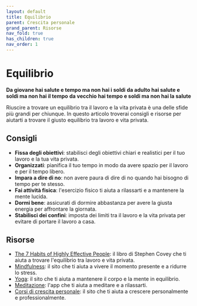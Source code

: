 ```yaml
---
layout: default
title: Equilibrio
parent: Crescita personale
grand_parent: Risorse
nav_fold: true
has_children: true
nav_order: 1
---
```


# Equilibrio

**Da giovane hai salute e tempo ma non hai i soldi**
**da adulto hai salute e soldi ma non hai il tempo**
**da vecchio hai tempo e soldi ma non hai la salute**

Riuscire a trovare un equilibrio tra il lavoro e la vita privata è una delle sfide più grandi per chiunque.
In questo articolo troverai consigli e risorse per aiutarti a trovare il giusto equilibrio tra lavoro e vita privata. 

## Consigli

- **Fissa degli obiettivi**: stabilisci degli obiettivi chiari e realistici per il tuo lavoro e la tua vita privata.
- **Organizzati**: pianifica il tuo tempo in modo da avere spazio per il lavoro e per il tempo libero.
- **Impara a dire di no**: non avere paura di dire di no quando hai bisogno di tempo per te stesso.
- **Fai attività fisica**: l'esercizio fisico ti aiuta a rilassarti e a mantenere la mente lucida.
- **Dormi bene**: assicurati di dormire abbastanza per avere la giusta energia per affrontare la giornata.
- **Stabilisci dei confini**: imposta dei limiti tra il lavoro e la vita privata per evitare di portare il lavoro a casa.    

## Risorse

- [The 7 Habits of Highly Effective People](https://www.stephencovey.com/7habits/7habits.php): il libro di Stephen Covey che ti aiuta a trovare l'equilibrio tra lavoro e vita privata.
- [Mindfulness](https://www.mindful.org/): il sito che ti aiuta a vivere il momento presente e a ridurre lo stress.
- [Yoga](https://www.yogajournal.com/): il sito che ti aiuta a mantenere il corpo e la mente in equilibrio.
- [Meditazione](https://www.headspace.com/): l'app che ti aiuta a meditare e a rilassarti.
- [Corsi di crescita personale](https://www.corsidicrescitapersonale.it/): il sito che ti aiuta a crescere personalmente e professionalmente.
